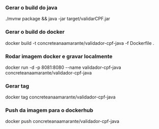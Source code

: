 ### Gerar o build do java ###
./mvnw package && java -jar target/validarCPF.jar

### Gerar o build do docker
docker build -t concreteanaamarante/validador-cpf-java -f Dockerfile .

### Rodar imagem docker e gravar localmente ###
docker run -d -p 8081:8080 --name validador-cpf-java concreteanaamarante/validador-cpf-java

### Gerar tag ###
docker tag concreteanaamarante/validador-cpf-java

### Push da imagem para o dockerhub ###
docker push concreteanaamarante/validador-cpf-java